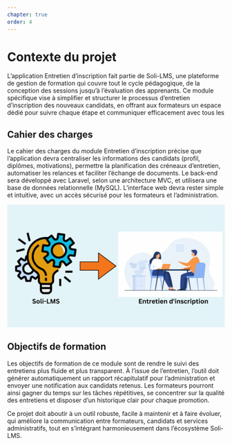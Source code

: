 ```yaml
---
chapter: true
order: 4
---
```


# Contexte du projet

L’application Entretien d’inscription fait partie de Soli-LMS, une plateforme de gestion de formation qui couvre tout le cycle pédagogique, de la conception des sessions jusqu’à l’évaluation des apprenants. Ce module spécifique vise à simplifier et structurer le processus d’entretien d’inscription des nouveaux candidats, en offrant aux formateurs un espace dédié pour suivre chaque étape et communiquer efficacement avec tous les

## Cahier des charges

Le cahier des charges du module Entretien d’inscription précise que l’application devra centraliser les informations des candidats (profil, diplômes, motivations), permettre la planification des créneaux d’entretien, automatiser les relances et faciliter l’échange de documents. Le back-end sera développé avec Laravel, selon une architecture MVC, et utilisera une base de données relationnelle (MySQL). L’interface web devra rester simple et intuitive, avec un accès sécurisé pour les formateurs et l’administration.

<img src="../assets/img/Contexte_du_projet.jpg" alt="Contexte_du_projet" width="1000">

## Objectifs de formation

Les objectifs de formation de ce module sont de rendre le suivi des entretiens plus fluide et plus transparent. À l’issue de l’entretien, l’outil doit générer automatiquement un rapport récapitulatif pour l’administration et envoyer une notification aux candidats retenus. Les formateurs pourront ainsi gagner du temps sur les tâches répétitives, se concentrer sur la qualité des entretiens et disposer d’un historique clair pour chaque promotion.

Ce projet doit aboutir à un outil robuste, facile à maintenir et à faire évoluer, qui améliore la communication entre formateurs, candidats et services administratifs, tout en s’intégrant harmonieusement dans l’écosystème Soli-LMS.
